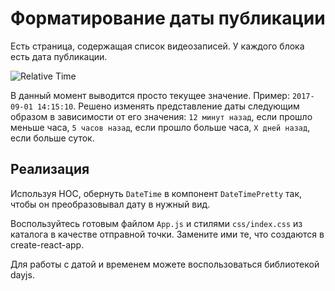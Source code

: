Форматирование даты публикации
===

Есть страница, содержащая список видеозаписей. 
У каждого блока есть дата публикации. 

![Relative Time](./assets/time.png)

В данный момент выводится просто текущее значение. Пример: `2017-09-01 14:15:10`. 
Решено изменять представление даты следующим образом в зависимости от его значения:
`12 минут назад`, если прошло меньше часа, `5 часов назад`, если прошло больше часа, `X дней назад`, если больше суток.

## Реализация

Используя HOC, обернуть `DateTime` в компонент `DateTimePretty` так, чтобы он преобразовывал дату в нужный вид.

Воспользуйтесь готовым файлом `App.js` и стилями `css/index.css` из каталога в качестве отправной точки. Замените ими те, что создаются в create-react-app.

Для работы с датой и временем можете воспользоваться библиотекой dayjs.

